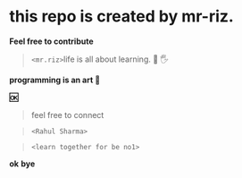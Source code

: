 # this repo is created by mr-riz.
**Feel free to contribute**
> `<mr.riz>`life is all about learning.
 :metal:
 	:raised_hand_with_fingers_splayed:
  
**programming is an art :art:**

**:ok:**
>feel free to connect

>`<Rahul Sharma>`

>`<learn together for be no1>`

**ok** **bye**
